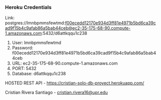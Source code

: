 ### Heroku Credentials <br />

Link: postgres://lmnbpmmsfewtmd:f00ecedd12170e934d3ff81e4971b5bd6ca39cad9f15b4c9afab86a5bab44ceb@ec2-35-175-68-90.compute-1.amazonaws.com:5432/d6attkqqu1c238

1. User: lmnbpmmsfewtmd <br />
2. Password: f00ecedd12170e934d3ff81e4971b5bd6ca39cad9f15b4c9afab86a5bab44ceb <br />
3. URL: ec2-35-175-68-90.compute-1.amazonaws.com <br />
4. PORT: 5432 <br />
5. Database: d6attkqqu1c238 <br />

HOSTED REST API - https://cristian-solo-db-proyect.herokuapp.com/ <br />

Cristian Rivera Santiago - cristian.rivera16@upr.edu <br />

